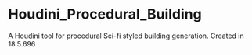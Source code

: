 # Houdini_Procedural_Building
A Houdini tool for procedural Sci-fi styled building generation.
Created in 18.5.696
